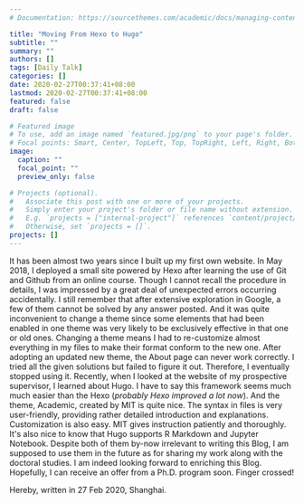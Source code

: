 ```yaml
---
# Documentation: https://sourcethemes.com/academic/docs/managing-content/

title: "Moving From Hexo to Hugo"
subtitle: ""
summary: ""
authors: []
tags: [Daily Talk]
categories: []
date: 2020-02-27T00:37:41+08:00
lastmod: 2020-02-27T00:37:41+08:00
featured: false
draft: false

# Featured image
# To use, add an image named `featured.jpg/png` to your page's folder.
# Focal points: Smart, Center, TopLeft, Top, TopRight, Left, Right, BottomLeft, Bottom, BottomRight.
image:
  caption: ""
  focal_point: ""
  preview_only: false

# Projects (optional).
#   Associate this post with one or more of your projects.
#   Simply enter your project's folder or file name without extension.
#   E.g. `projects = ["internal-project"]` references `content/project/deep-learning/index.md`.
#   Otherwise, set `projects = []`.
projects: []
---
```


It has been almost two years since I built up my first own website. In May 2018, I deployed a small site powered by Hexo after learning the use of Git and Github from an online course. Though I cannot recall the procedure in details, I was impressed by a great deal of unexpected errors occurring accidentally. I still remember that after extensive exploration in Google, a few of them cannot be solved by any answer posted. And it was quite inconvenient to change a theme since some elements that had been enabled in one theme was very likely to be exclusively effective in that one or old ones. Changing a theme means I had to re-customize almost everything in my files to make their format conform to the new one. After adopting an updated new theme, the About page can never work correctly. I tried all the given solutions but failed to figure it out. Therefore, I eventually stopped using it. Recently, when I looked at the website of my prospective supervisor, I learned about Hugo. I have to say this framework seems much much easier than the Hexo (*probably Hexo improved a lot now*). And the theme, Academic, created by MIT is quite nice. The syntax in files is very user-friendly, providing rather detailed introduction and explanations. Customization is also easy. MIT gives instruction patiently and thoroughly. It's also nice to know that Hugo supports R Markdown and Jupyter Notebook. Despite both of them by-now irrelevant to writing this Blog, I am supposed to use them in the future as for sharing my work along with the doctoral studies. I am indeed looking forward to enriching this Blog. Hopefully, I can receive an offer from a Ph.D. program soon. Finger crossed!



Hereby, written in 27 Feb 2020, Shanghai.
